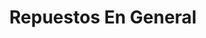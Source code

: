 ---
title: "Repuestos En General"
url: /isidro-casanova/repuestos-en-general/
shop: piezas de automóviles
---
